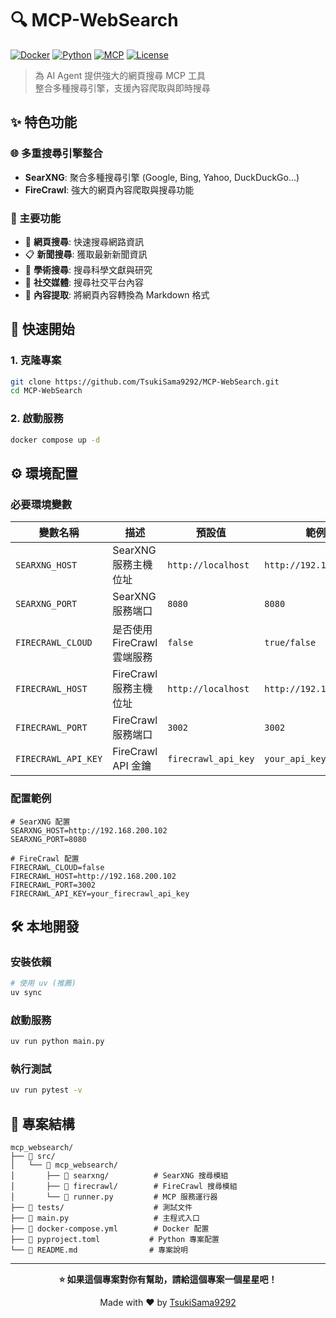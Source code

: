 # 🔍 MCP-WebSearch

[![Docker](https://img.shields.io/badge/Docker-Ready-blue?logo=docker)](https://www.docker.com/)
[![Python](https://img.shields.io/badge/Python-3.10+-green?logo=python)](https://www.python.org/)
[![MCP](https://img.shields.io/badge/MCP-Compatible-orange?logo=microsoft)](https://github.com/modelcontextprotocol/servers)
[![License](https://img.shields.io/badge/License-Apache2.0-yellow)](LICENSE)

> 為 AI Agent 提供強大的網頁搜尋 MCP 工具  
> 整合多種搜尋引擎，支援內容爬取與即時搜尋

## ✨ 特色功能

### 🌐 多重搜尋引擎整合
- **SearXNG**: 聚合多種搜尋引擎 (Google, Bing, Yahoo, DuckDuckGo...)
- **FireCrawl**: 強大的網頁內容爬取與搜尋功能

### 🚀 主要功能
- 📰 **網頁搜尋**: 快速搜尋網路資訊
- 📋 **新聞搜尋**: 獲取最新新聞資訊  
- 🔬 **學術搜尋**: 搜尋科學文獻與研究
- 📱 **社交媒體**: 搜尋社交平台內容
- 📄 **內容提取**: 將網頁內容轉換為 Markdown 格式

## 🚀 快速開始

### 1. 克隆專案
```bash
git clone https://github.com/TsukiSama9292/MCP-WebSearch.git
cd MCP-WebSearch
```

### 2. 啟動服務
```bash
docker compose up -d
```

## ⚙️ 環境配置

### 必要環境變數

| 變數名稱 | 描述 | 預設值 | 範例 |
|---------|------|--------|------|
| `SEARXNG_HOST` | SearXNG 服務主機位址 | `http://localhost` | `http://192.168.1.100` |
| `SEARXNG_PORT` | SearXNG 服務端口 | `8080` | `8080` |
| `FIRECRAWL_CLOUD` | 是否使用 FireCrawl 雲端服務 | `false` | `true/false` |
| `FIRECRAWL_HOST` | FireCrawl 服務主機位址 | `http://localhost` | `http://192.168.1.100` |
| `FIRECRAWL_PORT` | FireCrawl 服務端口 | `3002` | `3002` |
| `FIRECRAWL_API_KEY` | FireCrawl API 金鑰 | `firecrawl_api_key` | `your_api_key_here` |

### 配置範例

```env
# SearXNG 配置
SEARXNG_HOST=http://192.168.200.102
SEARXNG_PORT=8080

# FireCrawl 配置
FIRECRAWL_CLOUD=false
FIRECRAWL_HOST=http://192.168.200.102
FIRECRAWL_PORT=3002
FIRECRAWL_API_KEY=your_firecrawl_api_key
```

## 🛠️ 本地開發

### 安裝依賴
```bash
# 使用 uv (推薦)
uv sync
```

### 啟動服務
```bash
uv run python main.py
```

### 執行測試
```bash
uv run pytest -v
```

## 📁 專案結構

```
mcp_websearch/
├── 📁 src/
│   └── 📁 mcp_websearch/
│       ├── 📁 searxng/          # SearXNG 搜尋模組
│       ├── 📁 firecrawl/        # FireCrawl 搜尋模組
│       └── 📄 runner.py         # MCP 服務運行器
├── 📁 tests/                    # 測試文件
├── 📄 main.py                   # 主程式入口
├── 📄 docker-compose.yml        # Docker 配置
├── 📄 pyproject.toml           # Python 專案配置
└── 📄 README.md                # 專案說明
```


---

<div align="center">

**⭐ 如果這個專案對你有幫助，請給這個專案一個星星吧！**

Made with ❤️ by [TsukiSama9292](https://github.com/TsukiSama9292)

</div>